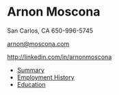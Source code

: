# Arnon Moscona
San Carlos, CA
650-996-5745

arnon@moscona.com

http://linkedin.com/in/arnonmoscona

* [Summary](summary.md)
* [Employment History](history.md)
* [Education](education.md)

